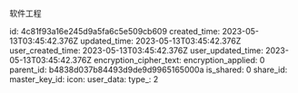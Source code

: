 软件工程

id: 4c81f93a16e245d9a5fa6c5e509cb609
created_time: 2023-05-13T03:45:42.376Z
updated_time: 2023-05-13T03:45:42.376Z
user_created_time: 2023-05-13T03:45:42.376Z
user_updated_time: 2023-05-13T03:45:42.376Z
encryption_cipher_text: 
encryption_applied: 0
parent_id: b4838d037b84493d9de9d9965165000a
is_shared: 0
share_id: 
master_key_id: 
icon: 
user_data: 
type_: 2